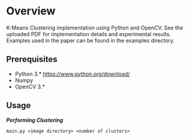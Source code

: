 # Overview
K-Means Clustering implementation using Python and OpenCV. See the uploaded PDF for implementation details and experimental results. Examples used in the paper can be found in the examples directory.

## Prerequisites
* Python 3.* https://www.python.org/download/
* Numpy
* OpenCV 3.*

## Usage

***Performing Clustering***

	main.py <image directory> <number of clusters>

